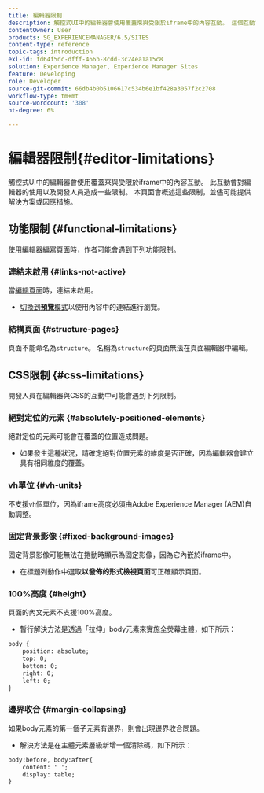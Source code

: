 ```yaml
---
title: 編輯器限制
description: 觸控式UI中的編輯器會使用覆蓋來與受限於iframe中的內容互動。 這個互動會對編輯器的使用以及開發人員造成一些限制。
contentOwner: User
products: SG_EXPERIENCEMANAGER/6.5/SITES
content-type: reference
topic-tags: introduction
exl-id: fd64f5dc-dfff-466b-8cdd-3c24ea1a15c8
solution: Experience Manager, Experience Manager Sites
feature: Developing
role: Developer
source-git-commit: 66db4b0b5106617c534b6e1bf428a3057f2c2708
workflow-type: tm+mt
source-wordcount: '308'
ht-degree: 6%

---
```


# 編輯器限制{#editor-limitations}

觸控式UI中的編輯器會使用覆蓋來與受限於iframe中的內容互動。 此互動會對編輯器的使用以及開發人員造成一些限制。 本頁面會概述這些限制，並儘可能提供解決方案或因應措施。

## 功能限制 {#functional-limitations}

使用編輯器編寫頁面時，作者可能會遇到下列功能限制。

### 連結未啟用 {#links-not-active}

當[編輯頁面](/help/sites-authoring/editing-content.md)時，連結未啟用。

* [切換到&#x200B;**預覽**&#x200B;模式](/help/sites-authoring/editing-content.md#preview-mode)以使用內容中的連結進行瀏覽。

### 結構頁面 {#structure-pages}

頁面不能命名為`structure`。 名稱為`structure`的頁面無法在頁面編輯器中編輯。

## CSS限制 {#css-limitations}

開發人員在編輯器與CSS的互動中可能會遇到下列限制。

### 絕對定位的元素 {#absolutely-positioned-elements}

絕對定位的元素可能會在覆蓋的位置造成問題。

* 如果發生這種狀況，請確定絕對位置元素的維度是否正確，因為編輯器會建立具有相同維度的覆蓋。

### vh單位 {#vh-units}

不支援`vh`個單位，因為iframe高度必須由Adobe Experience Manager (AEM)自動調整。

### 固定背景影像 {#fixed-background-images}

固定背景影像可能無法在捲動時顯示為固定影像，因為它內嵌於iframe中。

* 在標題列動作中選取&#x200B;**以發佈的形式檢視頁面**&#x200B;可正確顯示頁面。

### 100%高度 {#height}

頁面的內文元素不支援100%高度。

* 暫行解決方法是透過「拉伸」body元素來實施全熒幕主體，如下所示：

```xml
body {
    position: absolute;
    top: 0;
    bottom: 0;
    right: 0;
    left: 0;
}
```

### 邊界收合 {#margin-collapsing}

如果body元素的第一個子元素有邊界，則會出現邊界收合問題。

* 解決方法是在主體元素層級新增一個清除碼，如下所示：

```xml
body:before, body:after{
    content: ' ';
    display: table;
}
```
